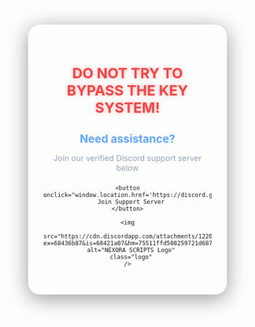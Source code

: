 <!DOCTYPE html>
<html lang="en">
<head>
  <meta charset="UTF-8" />
  <meta name="viewport" content="width=device-width, initial-scale=1.0"/>
  <title>Need Help?</title>
  <style>
    * {
      box-sizing: border-box;
      margin: 0;
      padding: 0;
    }

    body {
      font-family: 'Segoe UI', sans-serif;
      background: linear-gradient(to right, #0f172a, #1e293b);
      color: #e2e8f0;
      display: flex;
      justify-content: center;
      align-items: center;
      min-height: 100vh;
      padding: 30px;
    }

    .container {
      background: rgba(255, 255, 255, 0.05);
      border: 1px solid rgba(255, 255, 255, 0.08);
      border-radius: 24px;
      padding: 40px 30px;
      max-width: 480px;
      width: 100%;
      text-align: center;
      backdrop-filter: blur(15px);
      box-shadow: 0 8px 40px rgba(0, 0, 0, 0.4);
      transition: 0.3s ease;
      position: relative;
    }

    .container:hover {
      transform: scale(1.01);
      box-shadow:
        0 0 0 3px #2563eb,
        0 0 14px 4px rgba(59, 130, 246, 0.6),
        0 8px 40px rgba(0, 0, 0, 0.4);
    }

    h1 {
      font-size: 1.8rem;
      color: #ef4444;
      margin-bottom: 16px;
      text-shadow: 0 0 8px rgba(255, 0, 0, 0.3);
    }

    h2 {
      font-size: 1.4rem;
      color: #60a5fa;
      margin-bottom: 6px;
    }

    p {
      font-size: 1rem;
      color: #94a3b8;
      margin-bottom: 24px;
    }

    button {
      background: linear-gradient(to right, #3b82f6, #60a5fa);
      color: white;
      border: none;
      padding: 14px 28px;
      font-size: 1rem;
      border-radius: 16px;
      cursor: pointer;
      transition: all 0.25s ease;
      box-shadow: 0 6px 24px rgba(96, 165, 250, 0.6);
    }

    button:hover {
      background: linear-gradient(to right, #60a5fa, #3b82f6);
      box-shadow:
        0 0 0 2px #2563eb,
        0 0 16px 5px rgba(59, 130, 246, 0.7),
        0 8px 40px rgba(0, 0, 0, 0.5);
      transform: translateY(-2px);
    }

    .logo {
      margin-top: 32px;
      width: 100%;
      max-width: 360px;
      height: auto;
      border-radius: 16px;
      box-shadow: 0 6px 28px rgba(0, 0, 0, 0.3);
      transition: all 0.3s ease;
    }

    .logo:hover {
      box-shadow:
        0 0 0 3px #2563eb,
        0 0 16px 6px rgba(59, 130, 246, 0.7),
        0 10px 50px rgba(0, 0, 0, 0.5);
      transform: scale(1.025);
    }

    @media (max-width: 500px) {
      .container {
        padding: 30px 20px;
      }

      .logo {
        max-width: 100%;
      }
    }
  </style>
</head>
<body>
  <div class="container">
    <h1>DO NOT TRY TO BYPASS THE KEY SYSTEM!</h1>
    <h2>Need assistance?</h2>
    <p>Join our verified Discord support server below</p>

    <button onclick="window.location.href='https://discord.gg/YOUR_INVITE_CODE'">
      Join Support Server
    </button>

    <img
      src="https://cdn.discordapp.com/attachments/1220824376123850752/1380312327806521415/NEXORA_SCRIPTS.png?ex=68436b87&is=68421a07&hm=75511ffd508259721d6878428d9e02059d0e3a937b29747089e999d58be8d8e4&"
      alt="NEXORA SCRIPTS Logo"
      class="logo"
    />
  </div>
</body>
</html>
